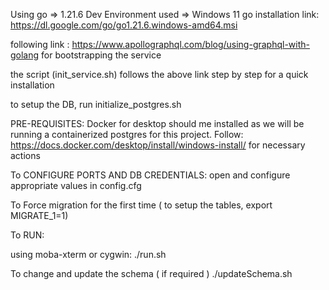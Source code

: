 Using go => 1.21.6
Dev Environment used => Windows 11
go installation link: https://dl.google.com/go/go1.21.6.windows-amd64.msi

following link : https://www.apollographql.com/blog/using-graphql-with-golang for bootstrapping the service

the script (init_service.sh) follows the above link step by step for a quick installation

to setup the DB, run initialize_postgres.sh

PRE-REQUISITES:
Docker for desktop should me installed as we will be running a containerized postgres for this project.
Follow: https://docs.docker.com/desktop/install/windows-install/ for necessary actions

To CONFIGURE PORTS AND DB CREDENTIALS:
open and configure appropriate values in config.cfg

To Force migration for the first time ( to setup the tables, export MIGRATE_1=1)

To RUN:

using moba-xterm or cygwin:
./run.sh

To change and update the schema ( if required )
./updateSchema.sh
